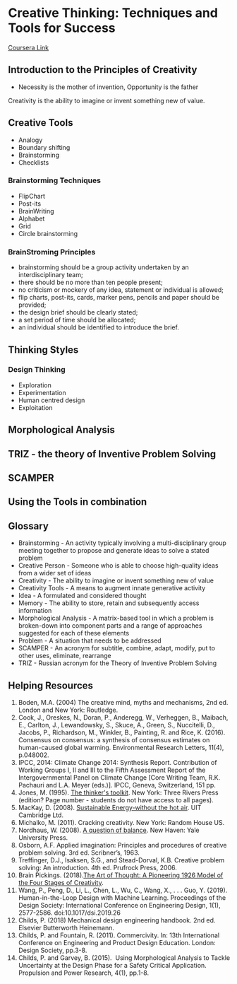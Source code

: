 # Creative Thinking: Techniques and Tools for Success

[Coursera Link](https://www.coursera.org/learn/creative-thinking-techniques-and-tools-for-success)

## Introduction to the Principles of Creativity

- Necessity is the mother of invention, Opportunity is the father

Creativity is the ability to imagine or invent something new of value.

## Creative Tools

- Analogy
- Boundary shifting
- Brainstorming
- Checklists

### Brainstorming Techniques

- FlipChart
- Post-its
- BrainWriting
- Alphabet
- Grid
- Circle brainstorming

### BrainStroming Principles

- brainstorming should be a group activity undertaken by an interdisciplinary team;
- there should be no more than ten people present;
- no criticism or mockery of any idea, statement or individual is allowed;
- flip charts, post-its, cards, marker pens, pencils and paper should be provided;
- the design brief should be clearly stated;
- a set period of time should be allocated;
- an individual should be identified to introduce the brief.

## Thinking Styles

### Design Thinking

- Exploration
- Experimentation
- Human centred design
- Exploitation

## Morphological Analysis

## TRIZ - the theory of Inventive Problem Solving

## SCAMPER

## Using the Tools in combination

## Glossary

- Brainstorming - An activity typically involving a multi-disciplinary group meeting together to propose and generate ideas to solve a stated problem
- Creative Person - Someone who is able to choose high-quality ideas from a wider set of ideas
- Creativity - The ability to imagine or invent something new of value
- Creativity Tools - A means to augment innate generative activity
- Idea - A formulated and considered thought
- Memory - The ability to store, retain and subsequently access information
- Morphological Analysis - A matrix-based tool in which a problem is broken-down into component parts and a range of approaches suggested for each of these elements
- Problem - A situation that needs to be addressed
- SCAMPER - An acronym for subtitle, combine, adapt, modify, put to other uses, eliminate, rearrange
- TRIZ - Russian acronym for the Theory of Inventive Problem Solving

## Helping Resources

1. Boden, M.A. (2004) The creative mind, myths and mechanisms, 2nd ed. London and New York: Routledge.
2. Cook, J., Oreskes, N., Doran, P., Anderegg, W., Verheggen, B., Maibach, E., Carlton, J., Lewandowsky, S., Skuce, A., Green, S., Nuccitelli, D., Jacobs, P., Richardson, M., Winkler, B., Painting, R. and Rice, K. (2016). Consensus on consensus: a synthesis of consensus estimates on human-caused global warming. Environmental Research Letters, 11(4), p.048002.
3. IPCC, 2014: Climate Change 2014: Synthesis Report. Contribution of Working Groups I, II and III to the Fifth Assessment Report of the Intergovernmental Panel on Climate Change \[Core Writing Team, R.K. Pachauri and L.A. Meyer (eds.)\]. IPCC, Geneva, Switzerland, 151 pp.
4. Jones, M. (1995). [The thinker's toolkit](https://books.google.co.uk/books?id=oYojFVG7UqgC&pg=PR4&lpg=PR4&dq=Jones,+A.N.D.+The+thinker%E2%80%99s+toolkit.+Three+Rivers+Press,+1995&source=bl&ots=ybX_rNdyH4&sig=KI2Gj9_cUq5UO6t7VXE8XJR-9R4&hl=en&sa=X&ved=0ahUKEwjwz7P4ztPZAhVRLFAKHcRaDx8Q6AEIWTAH#v=onepage&q=Jones%2C%20A.N.D.%20The%20thinker%E2%80%99s%20toolkit.%20Three%20Rivers%20Press%2C%201995&f=false). New York: Three Rivers Press (edition? Page number - students do not have access to all pages).
5. MacKay, D. (2008). [Sustainable Energy-without the hot air](https://www.withouthotair.com/download.html). UIT Cambridge Ltd.
6. Michalko, M. (2011). Cracking creativity. New York: Random House US.
7. Nordhaus, W. (2008). [A question of balance](https://books.google.co.uk/books?hl=en&lr=&id=XD_XBQAAQBAJ&oi=fnd&pg=PR9&dq=global+warming&ots=bntZcC5E31&sig=5KO-Wzo8rxUi4evuxv_NtgvdC9g#v=onepage&q=global%20warming&f=false). New Haven: Yale University Press.
8. Osborn, A.F. Applied imagination: Principles and procedures of creative problem solving. 3rd ed. Scribner’s, 1963.
9. Treffinger, D.J., Isaksen, S.G., and Stead-Dorval, K.B. Creative problem solving: An introduction. 4th ed. Prufrock Press, 2006.
10. Brain Pickings. (2018).[The Art of Thought: A Pioneering 1926 Model of the Four Stages of Creativity](https://www.brainpickings.org/2013/08/28/the-art-of-thought-graham-wallas-stages/).
11. Wang, P., Peng, D., Li, L., Chen, L., Wu, C., Wang, X., . . . Guo, Y. (2019). Human-in-the-Loop Design with Machine Learning. Proceedings of the Design Society: International Conference on Engineering Design, 1(1), 2577-2586. doi:10.1017/dsi.2019.26
12. Childs, P. (2018) Mechanical design engineering handbook. 2nd ed. Elsevier Butterworth Heinemann.
13. Childs, P. and Fountain, R. (2011). Commercivity. In: 13th International Conference on Engineering and Product Design Education. London: Design Society, pp.3-8.
14. Childs, P. and Garvey, B. (2015).  Using Morphological Analysis to Tackle Uncertainty at the Design Phase for a Safety Critical Application. Propulsion and Power Research, 4(1), pp.1-8.
